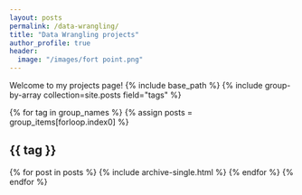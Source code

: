 ```yaml
---
layout: posts
permalink: /data-wrangling/
title: "Data Wrangling projects"
author_profile: true
header:
  image: "/images/fort point.png"
---
```


Welcome to my projects page!
{% include base_path %}
{% include group-by-array collection=site.posts field="tags" %}

{% for tag in group_names %}
  {% assign posts = group_items[forloop.index0] %}
  <h2 id="{{ tag | slugify }}" class="archive__subtitle">{{ tag }}</h2>
  {% for post in posts %}
    {% include archive-single.html %}
  {% endfor %}
{% endfor %}
